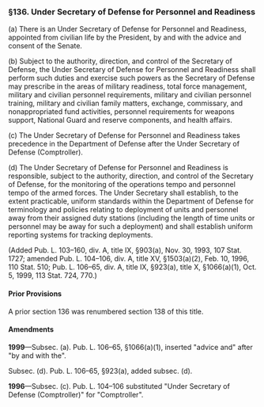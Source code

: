 ### §136. Under Secretary of Defense for Personnel and Readiness ###

(a) There is an Under Secretary of Defense for Personnel and Readiness, appointed from civilian life by the President, by and with the advice and consent of the Senate.

(b) Subject to the authority, direction, and control of the Secretary of Defense, the Under Secretary of Defense for Personnel and Readiness shall perform such duties and exercise such powers as the Secretary of Defense may prescribe in the areas of military readiness, total force management, military and civilian personnel requirements, military and civilian personnel training, military and civilian family matters, exchange, commissary, and nonappropriated fund activities, personnel requirements for weapons support, National Guard and reserve components, and health affairs.

(c) The Under Secretary of Defense for Personnel and Readiness takes precedence in the Department of Defense after the Under Secretary of Defense (Comptroller).

(d) The Under Secretary of Defense for Personnel and Readiness is responsible, subject to the authority, direction, and control of the Secretary of Defense, for the monitoring of the operations tempo and personnel tempo of the armed forces. The Under Secretary shall establish, to the extent practicable, uniform standards within the Department of Defense for terminology and policies relating to deployment of units and personnel away from their assigned duty stations (including the length of time units or personnel may be away for such a deployment) and shall establish uniform reporting systems for tracking deployments.

(Added Pub. L. 103–160, div. A, title IX, §903(a), Nov. 30, 1993, 107 Stat. 1727; amended Pub. L. 104–106, div. A, title XV, §1503(a)(2), Feb. 10, 1996, 110 Stat. 510; Pub. L. 106–65, div. A, title IX, §923(a), title X, §1066(a)(1), Oct. 5, 1999, 113 Stat. 724, 770.)

#### Prior Provisions ####

A prior section 136 was renumbered section 138 of this title.

#### Amendments ####

**1999**—Subsec. (a). Pub. L. 106–65, §1066(a)(1), inserted "advice and" after "by and with the".

Subsec. (d). Pub. L. 106–65, §923(a), added subsec. (d).

**1996**—Subsec. (c). Pub. L. 104–106 substituted "Under Secretary of Defense (Comptroller)" for "Comptroller".